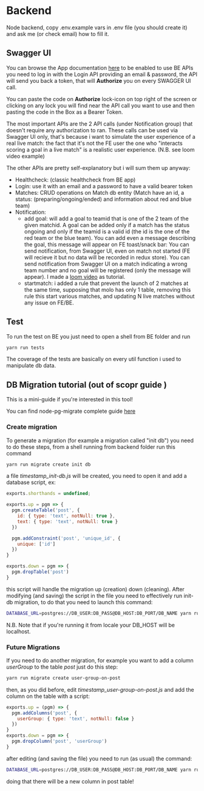 # Backend
Node backend, copy .env.example vars in .env file (you should create it) and ask me (or check email) how to fill it.

## Swagger UI
You can browse the App documentation [here](http://localhost:3001/swagger/) to be enabled to use BE APIs you need to log in with the Login API providing an email & password, the API will send you back a token, that will **Authorize** you on every SWAGGER UI call.

You can paste the code on **Authorize** lock-icon on top right of the screen or clicking on any lock you will find near the API call you want to use and then pasting the code in the Box as a Bearer Token.

The most important APIs are the 2 API calls (under Notification group) that doesn't require any authorization to ran.
These calls can be used via Swagger UI only, that's because i want to simulate the user experience of a real live match: the fact that it's not the FE user the one who "interacts scoring a goal in a live match" is a realistic user experience.
(N.B. see loom video example)

The other APIs are pretty self-explanatory but i will sum them up anyway:
- Healthcheck: (classic healthcheck from BE app)
- Login: use it with an email and a password to have a valid bearer token
- Matches: CRUD operations on Match db entity (Match have an id, a status: (preparing/ongoing/ended) and information about red and blue team)
- Notification:
  - add goal: will add a goal to teamid that is one of the 2 team of the given matchid. A goal can be added only if a match has the status ongoing and only if the teamid is a valid id (the id is the one of the red team or the blue team). You can add even a message describing the goal, this message will appear on FE toast/snack bar:
  You can send notification, from Swagger UI, even on match not started (FE will recieve it but no data will be recorded in redux store). You can send notification from Swagger UI on a match indicating a wrong team number and no goal will be registered (only the message will appear).
  I made a [loom video](https://www.loom.com/share/e3fbacadd9244d0e8310ce32d99d9310) as tutorial.
  - startmatch: i added a rule that prevent the launch of 2 matches at the same time, supposing that molo has only 1 table, removing this rule this start various matches, and updating N live matches without any issue on FE/BE.

## Test
To run the test on BE you just need to open a shell from BE folder and run
```bash
yarn run tests
```
The coverage of the tests are basically on every util function i used to manipulate db data.

## DB Migration tutorial (out of scopr guide )
This is a mini-guide if you're interested in this tool!

You can find node-pg-migrate complete guide [here](https://salsita.github.io/node-pg-migrate/#/)

### Create migration 
To generate a migration (for example a migration called "init db") you need to do these steps, from a shell running from backend folder run this command
```bash
yarn run migrate create init db
```
a file *timestamp_init-db.js* will be created, you need to open it and add a database script, ex:
```js
exports.shorthands = undefined;

exports.up = pgm => {
  pgm.createTable('post', {
    id: { type: 'text', notNull: true },
    text: { type: 'text', notNull: true }
  })

  pgm.addConstraint('post', 'unique_id', {
    unique: ['id']
  })
}

exports.down = pgm => {
  pgm.dropTable('post')
}
```
this script will handle the migration up (creation) down (cleaning).
After modifying (and saving) the script in the file you need to effectively run init-db migration, to do that you need to launch this command:
```bash
DATABASE_URL=postgres://DB_USER:DB_PASS@DB_HOST:DB_PORT/DB_NAME yarn run migrate up
```
N.B. Note that if you're running it from locale your DB_HOST will be localhost.

### Future Migrations
If you need to do another migration, for example you want to add a column *userGroup* to the table *post* just do this step:
```bash
yarn run migrate create user-group-on-post
```
then, as you did before, edit *timestamp_user-group-on-post.js* and add the column on the table with a script:
```js
exports.up = (pgm) => {
  pgm.addColumns('post', {
    userGroup: { type: 'text', notNull: false }
  })
}
exports.down = pgm => {
  pgm.dropColumn('post', 'userGroup')
}
```
after editing (and saving the file) you need to run (as usual) the command:
```bash
DATABASE_URL=postgres://DB_USER:DB_PASS@DB_HOST:DB_PORT/DB_NAME yarn run migrate up
```
doing that there will be a new column in post table!
